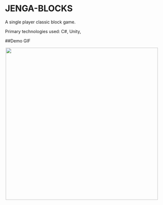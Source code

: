 # JENGA-BLOCKS

A single player classic block game.

Primary technologies used: C#, Unity,

##Demo GIF

<p align="center">
<img src="/Users/michaelchang/Blocks/ezgif.com-gif-maker (2).gif" width="500">
</p>



